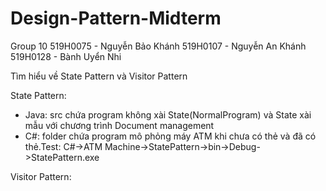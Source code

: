 # Design-Pattern-Midterm
Group 10
519H0075 - Nguyễn Bảo Khánh
519H0107 - Nguyễn An Khánh
519H0128 - Bành Uyển Nhi

Tìm hiểu về State Pattern và Visitor Pattern

State Pattern:
  - Java: src chứa program không xài State(NormalProgram) và State xài mẫu với chương trình Document management
  - C#: folder chứa program mô phỏng máy ATM khi chưa có thẻ và đã có thẻ.Test: C#->ATM Machine->StatePattern->bin->Debug->StatePattern.exe

Visitor Pattern:
